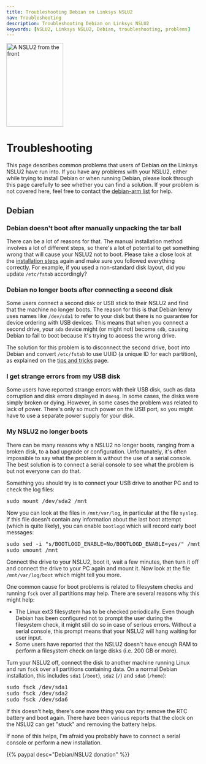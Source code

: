 ```yaml
---
title: Troubleshooting Debian on Linksys NSLU2
nav: Troubleshooting
description: Troubleshooting Debian on Linksys NSLU2
keywords: [NSLU2, Linksys NSLU2, Debian, troubleshooting, problems]
---
```


<div class="right">
<img src = "../images/r_nslu2_front.jpg" class="border" alt="A NSLU2 from the front" width="148" height="218" />
</div>

<h1>Troubleshooting</h1>

This page describes common problems that users of Debian on the Linksys
NSLU2 have run into.  If you have any problems with your NSLU2, either
while trying to install Debian or when running Debian, please look through
this page carefully to see whether you can find a solution.  If your
problem is not covered here, feel free to contact the <a href =
"http://lists.debian.org/debian-arm/">debian-arm list</a> for help.

<h2><a id = "debian">Debian</a></h2>

<h3><a id = "unpack">Debian doesn't boot after manually unpacking the tar ball</a></h3>

There can be a lot of reasons for that.  The manual installation method
involves a lot of different steps, so there's a lot of potential to get
something wrong that will cause your NSLU2 not to boot.  Please take a
close look at the <a href = "../unpack/">installation steps</a> again and
make sure you followed everything correctly.  For example, if you used a
non-standard disk layout, did you update `/etc/fstab` accordingly?

<h3><a id = "two-disks">Debian no longer boots after connecting a second disk</a></h3>

Some users connect a second disk or USB stick to their NSLU2 and find that
the machine no longer boots.  The reason for this is that Debian lenny uses
names like `/dev/sda1` to refer to your disk but there is no guarantee for
device ordering with USB devices.  This means that when you connect a
second drive, your `sda` device might (or might not) become `sdb`, causing
Debian to fail to boot because it's trying to access the wrong drive.

The solution for this problem is to disconnect the second drive, boot into
Debian and convert `/etc/fstab` to use UUID (a unique ID for each
partition), as explained on the <a href = "../tips/#uuid">tips and
tricks</a> page.

<h3><a id = "disk-power">I get strange errors from my USB disk</a></h3>

Some users have reported strange errors with their USB disk, such as data
corruption and disk errors displayed in `dmesg`.  In some cases, the disks
were simply broken or dying.  However, in some cases the problem was
related to lack of power.  There's only so much power on the USB port, so
you might have to use a separate power supply for your disk.

<h3><a id = "no-boot">My NSLU2 no longer boots</a></h3>

There can be many reasons why a NSLU2 no longer boots, ranging from a
broken disk, to a bad upgrade or configuration.  Unfortunately, it's often
impossible to say what the problem is without the use of a serial console.
The best solution is to connect a serial console to see what the problem is
but not everyone can do that.

Something you should try is to connect your USB drive to another PC and to
check the log files:

<div class="code">
<pre>
sudo mount /dev/sda2 /mnt
</pre>
</div>

Now you can look at the files in `/mnt/var/log`, in particular at the file
`syslog`.  If this file doesn't contain any information about the last boot
attempt (which is quite likely), you can enable `bootlogd` which will
record early boot messages:

<div class="code">
<pre>
sudo sed -i "s/BOOTLOGD_ENABLE=No/BOOTLOGD_ENABLE=yes/" /mnt/etc/default/bootlogd
sudo umount /mnt
</pre>
</div>

Connect the drive to your NSLU2, boot it, wait a few minutes, then turn it
off and connect the drive to your PC again and mount it.  Now look at the
file `/mnt/var/log/boot` which might tell you more.

One common cause for boot problems is related to filesystem checks and
running `fsck` over all partitions may help.  There are several reasons why
this might help:

<ul>

<li>The Linux ext3 filesystem has to be checked periodically.  Even though
Debian has been configured not to prompt the user during the filesystem
check, it might still do so in case of serious errors.  Without a serial
console, this prompt means that your NSLU2 will hang waiting for user
input.</li>

<li>Some users have reported that the NSLU2 doesn't have enough RAM to
perform a filesystem check on large disks (i.e. 200 GB or more).</li>

</ul>

Turn your NSLU2 off, connect the disk to another machine running Linux and
run `fsck` over all partitions containing data.  On a normal Debian
installation, this includes `sda1` (`/boot`), `sda2` (`/`) and `sda6`
(`/home`):

<div class="code">
<pre>
sudo fsck /dev/sda1
sudo fsck /dev/sda2
sudo fsck /dev/sda6
</pre>
</div>

If this doesn't help, there's one more thing you can try: remove the RTC
battery and boot again.  There have been various reports that the clock on
the NSLU2 can get "stuck" and removing the battery helps.

If none of this helps, I'm afraid you probably have to connect a serial
console or perform a new installation.

{{% paypal desc="Debian/NSLU2 donation" %}}

